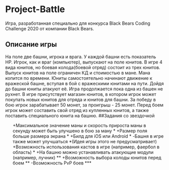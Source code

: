 # Project-Battle
Игра, разработанная специально для конкурса Black Bears Coding Challenge 2020 от компании Black Bears.
## Описание игры
На поле две башни, игрока и врага. У каждой башни есть показатель HP. Игрок, как и враг (компьютер), выпускают на поле юнитов. В игре 4 вида юнитов, но боевая колода(боевой отряд) состоит из трех юнитов. Выпуск юнитов на поле ограничен КД и стоимостью в мане. Мана копится по времени. Юниты самостоятельно начинают движение к вражеской башне, вступая в бой с вражескими юнитами на пути. Дойдя до башни юниты атакуют её. Игра продолжается пока одна из башен не рухнет. В игре присутствует магазин юнитов, в котором игрок может покупать новых юнитов для отряда и юнитов для башни. За победу в бою игрок зарабатывает 50 монет, за проигрыш - 25 монет. Перед боем игрок может составить свой отряд из купленных юнитов, а также поставить специального юнита на башню. 
##Задания со звездочкой
<ul>
+Максимальное значение маны и скорость прироста маны в секунду может быть улучшено в бою за ману *
+Размер поля больше размера экрана *
+Билд для iOS или Android *
-Башня в игре также может улучшаться *(Идея игры этого не предусматривает)
+Возможность использования кастов в игре (например, фаербол в область) *
+На башню можно устанавливать атакующие модули (например, лучник) **
+Возможность выбора колоды юнитов перед боем **
-Возможность PvP боев ***
</ul>
